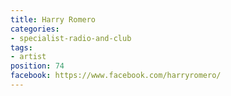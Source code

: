 ```yaml
---
title: Harry Romero
categories:
- specialist-radio-and-club
tags:
- artist
position: 74
facebook: https://www.facebook.com/harryromero/
---
```


